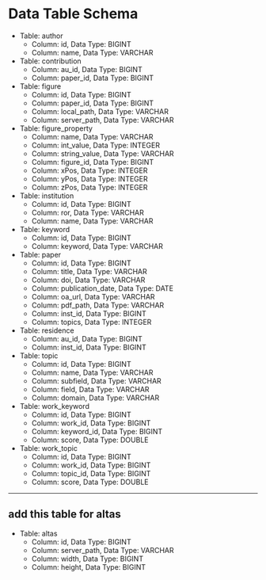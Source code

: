 # Data Table Schema

- Table: author
    - Column: id, Data Type: BIGINT
    - Column: name, Data Type: VARCHAR
- Table: contribution
    - Column: au_id, Data Type: BIGINT
    - Column: paper_id, Data Type: BIGINT
- Table: figure
    - Column: id, Data Type: BIGINT
    - Column: paper_id, Data Type: BIGINT
    - Column: local_path, Data Type: VARCHAR
    - Column: server_path, Data Type: VARCHAR
- Table: figure_property
    - Column: name, Data Type: VARCHAR
    - Column: int_value, Data Type: INTEGER
    - Column: string_value, Data Type: VARCHAR
    - Column: figure_id, Data Type: BIGINT
    - Column: xPos, Data Type: INTEGER
    - Column: yPos, Data Type: INTEGER
    - Column: zPos, Data Type: INTEGER
- Table: institution
    - Column: id, Data Type: BIGINT
    - Column: ror, Data Type: VARCHAR
    - Column: name, Data Type: VARCHAR
- Table: keyword
    - Column: id, Data Type: BIGINT
    - Column: keyword, Data Type: VARCHAR
- Table: paper
    - Column: id, Data Type: BIGINT
    - Column: title, Data Type: VARCHAR
    - Column: doi, Data Type: VARCHAR
    - Column: publication_date, Data Type: DATE
    - Column: oa_url, Data Type: VARCHAR
    - Column: pdf_path, Data Type: VARCHAR
    - Column: inst_id, Data Type: BIGINT
    - Column: topics, Data Type: INTEGER
- Table: residence
    - Column: au_id, Data Type: BIGINT
    - Column: inst_id, Data Type: BIGINT
- Table: topic
    - Column: id, Data Type: BIGINT
    - Column: name, Data Type: VARCHAR
    - Column: subfield, Data Type: VARCHAR
    - Column: field, Data Type: VARCHAR
    - Column: domain, Data Type: VARCHAR
- Table: work_keyword
    - Column: id, Data Type: BIGINT
    - Column: work_id, Data Type: BIGINT
    - Column: keyword_id, Data Type: BIGINT
    - Column: score, Data Type: DOUBLE
- Table: work_topic
    - Column: id, Data Type: BIGINT
    - Column: work_id, Data Type: BIGINT
    - Column: topic_id, Data Type: BIGINT
    - Column: score, Data Type: DOUBLE
-----------------------------------
## add this table for altas
- Table: altas 
    - Column: id, Data Type: BIGINT
    - Column: server_path, Data Type: VARCHAR
    - Column: width, Data Type: BIGINT
    - Column: height, Data Type: BIGINT

